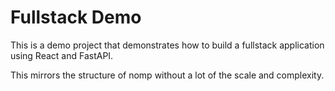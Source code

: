 # Fullstack Demo

This is a demo project that demonstrates how to build a fullstack application using React and FastAPI.

This mirrors the structure of nomp without a lot of the scale and complexity.
